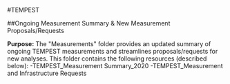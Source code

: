 #TEMPEST

##Ongoing Measurement Summary & New Measurement Proposals/Requests

**Purpose:** The "Measurements" folder provides an updated summary of ongoing TEMPEST measurements and streamlines proposals/requests for new analyses. This folder contains the following resources (described below):
  -TEMPEST_Measurement Summary_2020
  -TEMPEST_Measurement and Infrastructure Requests
